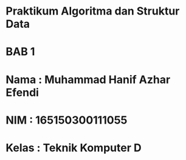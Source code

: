 # Praktikum Algoritma dan Struktur Data
# BAB 1
#
# Nama : Muhammad Hanif Azhar Efendi
# NIM : 165150300111055
# Kelas : Teknik Komputer D
